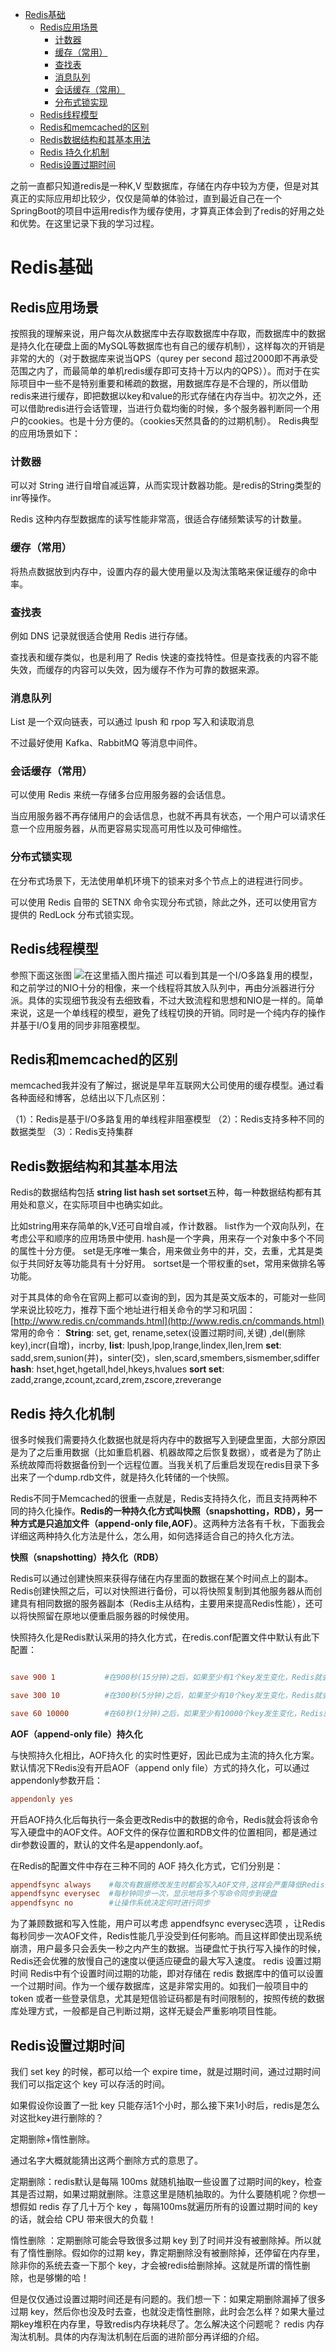    * [Redis基础](#redis基础)
      * [Redis应用场景](#redis应用场景)
         * [计数器](#计数器)
         * [缓存（常用）](#缓存常用)
         * [查找表](#查找表)
         * [消息队列](#消息队列)
         * [会话缓存（常用）](#会话缓存常用)
         * [分布式锁实现](#分布式锁实现)
      * [Redis线程模型](#redis线程模型)
      * [Redis和memcached的区别](#redis和memcached的区别)
      * [Redis数据结构和其基本用法](#redis数据结构和其基本用法)
      * [Redis 持久化机制](#redis-持久化机制)
      * [Redis设置过期时间](#redis设置过期时间)
      
之前一直都只知道redis是一种K,V 型数据库，存储在内存中较为方便，但是对其真正的实际应用却比较少，仅仅是简单的体验过，直到最近自己在一个SpringBoot的项目中运用redis作为缓存使用，才算真正体会到了redis的好用之处和优势。在这里记录下我的学习过程。
# Redis基础
## Redis应用场景
按照我的理解来说，用户每次从数据库中去存取数据库中存取，而数据库中的数据是持久化在硬盘上面的MySQL等数据库也有自己的缓存机制），这样每次的开销是非常的大的（对于数据库来说当QPS（qurey per second 超过2000即不再承受范围之内了，而最简单的单机redis缓存即可支持十万以内的QPS））。而对于在实际项目中一些不是特别重要和稀疏的数据，用数据库存是不合理的，所以借助redis来进行缓存，即把数据以key和value的形式存储在内存当中。初次之外，还可以借助redis进行会话管理，当进行负载均衡的时候，多个服务器判断同一个用户的cookies。也是十分方便的。（cookies天然具备的的过期机制）。
Redis典型的应用场景如下：
### 计数器

可以对 String 进行自增自减运算，从而实现计数器功能。是redis的String类型的inr等操作。

Redis 这种内存型数据库的读写性能非常高，很适合存储频繁读写的计数量。

### 缓存（常用）

将热点数据放到内存中，设置内存的最大使用量以及淘汰策略来保证缓存的命中率。

### 查找表

例如 DNS 记录就很适合使用 Redis 进行存储。

查找表和缓存类似，也是利用了 Redis 快速的查找特性。但是查找表的内容不能失效，而缓存的内容可以失效，因为缓存不作为可靠的数据来源。

### 消息队列

List 是一个双向链表，可以通过 lpush 和 rpop 写入和读取消息

不过最好使用 Kafka、RabbitMQ 等消息中间件。

### 会话缓存（常用）

可以使用 Redis 来统一存储多台应用服务器的会话信息。

当应用服务器不再存储用户的会话信息，也就不再具有状态，一个用户可以请求任意一个应用服务器，从而更容易实现高可用性以及可伸缩性。

### 分布式锁实现

在分布式场景下，无法使用单机环境下的锁来对多个节点上的进程进行同步。

可以使用 Redis 自带的 SETNX 命令实现分布式锁，除此之外，还可以使用官方提供的 RedLock 分布式锁实现。

## Redis线程模型
参照下面这张图
![在这里插入图片描述](https://img-blog.csdnimg.cn/20191031193119379.png?x-oss-process=image/watermark,type_ZmFuZ3poZW5naGVpdGk,shadow_10,text_aHR0cHM6Ly9ibG9nLmNzZG4ubmV0L3FxXzQwODQzNjM5,size_16,color_FFFFFF,t_70)
可以看到其是一个I/O多路复用的模型，和之前学过的NIO十分的相像，来一个线程将其放入队列中，再由分派器进行分派。具体的实现细节我没有去细致看，不过大致流程和思想和NIO是一样的。简单来说，这是一个单线程的模型，避免了线程切换的开销。同时是一个纯内存的操作并基于I/O复用的同步非阻塞模型。

## Redis和memcached的区别
memcached我并没有了解过，据说是早年互联网大公司使用的缓存模型。通过看各种面经和博客，总结出以下几点区别：

（1）：Redis是基于I/O多路复用的单线程非阻塞模型
（2）：Redis支持多种不同的数据类型
（3）：Redis支持集群

## Redis数据结构和其基本用法
Redis的数据结构包括 **string  list hash set sortset**五种，每一种数据结构都有其用处和意义，在实际项目中也确实如此。

比如string用来存简单的k,V还可自增自减，作计数器。
list作为一个双向队列，在考虑公平和顺序的应用场景中使用.
hash是一个字典，用来存一个对象中多个不同的属性十分方便。
set是无序唯一集合，用来做业务中的并，交，去重，尤其是类似于共同好友等功能具有十分好用。
sortset是一个带权重的set，常用来做排名等功能。

对于其具体的命令在官网上都可以查询的到，因为其是英文版本的，可能对一些同学来说比较吃力，推荐下面个地址进行相关命令的学习和巩固：[http://www.redis.cn/commands.html](http://www.redis.cn/commands.html)
常用的命令：
**String**: set, get,  rename,setex(设置过期时间,关键) ,del(删除key),incr(自增)，incrby,
**list**: lpush,lpop,lrange,lindex,llen,lrem
**set**: sadd,srem,sunion(并)，sinter(交)，slen,scard,smembers,sismember,sdiffer
**hash**: hset,hget,hgetall,hdel,hkeys,hvalues
**sort set**: zadd,zrange,zcount,zcard,zrem,zscore,zreverange

## Redis 持久化机制

很多时候我们需要持久化数据也就是将内存中的数据写入到硬盘里面，大部分原因是为了之后重用数据（比如重启机器、机器故障之后恢复数据），或者是为了防止系统故障而将数据备份到一个远程位置。当我关机了后重启发现在redis目录下多出来了一个dump.rdb文件，就是持久化转储的一个快照。

Redis不同于Memcached的很重一点就是，Redis支持持久化，而且支持两种不同的持久化操作。**Redis的一种持久化方式叫快照（snapshotting，RDB），另一种方式是只追加文件（append-only file,AOF）**。这两种方法各有千秋，下面我会详细这两种持久化方法是什么，怎么用，如何选择适合自己的持久化方法。

**快照（snapshotting）持久化（RDB）**

Redis可以通过创建快照来获得存储在内存里面的数据在某个时间点上的副本。Redis创建快照之后，可以对快照进行备份，可以将快照复制到其他服务器从而创建具有相同数据的服务器副本（Redis主从结构，主要用来提高Redis性能），还可以将快照留在原地以便重启服务器的时候使用。

快照持久化是Redis默认采用的持久化方式，在redis.conf配置文件中默认有此下配置：

```conf

save 900 1           #在900秒(15分钟)之后，如果至少有1个key发生变化，Redis就会自动触发BGSAVE命令创建快照。

save 300 10          #在300秒(5分钟)之后，如果至少有10个key发生变化，Redis就会自动触发BGSAVE命令创建快照。

save 60 10000        #在60秒(1分钟)之后，如果至少有10000个key发生变化，Redis就会自动触发BGSAVE命令创建快照。
```

**AOF（append-only file）持久化**

与快照持久化相比，AOF持久化 的实时性更好，因此已成为主流的持久化方案。默认情况下Redis没有开启AOF（append only file）方式的持久化，可以通过appendonly参数开启：

```conf
appendonly yes
```

开启AOF持久化后每执行一条会更改Redis中的数据的命令，Redis就会将该命令写入硬盘中的AOF文件。AOF文件的保存位置和RDB文件的位置相同，都是通过dir参数设置的，默认的文件名是appendonly.aof。

在Redis的配置文件中存在三种不同的 AOF 持久化方式，它们分别是：

```conf
appendfsync always    #每次有数据修改发生时都会写入AOF文件,这样会严重降低Redis的速度
appendfsync everysec  #每秒钟同步一次，显示地将多个写命令同步到硬盘
appendfsync no        #让操作系统决定何时进行同步
```

为了兼顾数据和写入性能，用户可以考虑 appendfsync everysec选项 ，让Redis每秒同步一次AOF文件，Redis性能几乎没受到任何影响。而且这样即使出现系统崩溃，用户最多只会丢失一秒之内产生的数据。当硬盘忙于执行写入操作的时候，Redis还会优雅的放慢自己的速度以便适应硬盘的最大写入速度。
redis 设置过期时间
Redis中有个设置时间过期的功能，即对存储在 redis 数据库中的值可以设置一个过期时间。作为一个缓存数据库，这是非常实用的。如我们一般项目中的 token 或者一些登录信息，尤其是短信验证码都是有时间限制的，按照传统的数据库处理方式，一般都是自己判断过期，这样无疑会严重影响项目性能。

## Redis设置过期时间
我们 set key 的时候，都可以给一个 expire time，就是过期时间，通过过期时间我们可以指定这个 key 可以存活的时间。

如果假设你设置了一批 key 只能存活1个小时，那么接下来1小时后，redis是怎么对这批key进行删除的？

定期删除+惰性删除。

通过名字大概就能猜出这两个删除方式的意思了。

定期删除：redis默认是每隔 100ms 就随机抽取一些设置了过期时间的key，检查其是否过期，如果过期就删除。注意这里是随机抽取的。为什么要随机呢？你想一想假如 redis 存了几十万个 key ，每隔100ms就遍历所有的设置过期时间的 key 的话，就会给 CPU 带来很大的负载！

惰性删除 ：定期删除可能会导致很多过期 key 到了时间并没有被删除掉。所以就有了惰性删除。假如你的过期 key，靠定期删除没有被删除掉，还停留在内存里，除非你的系统去查一下那个 key，才会被redis给删除掉。这就是所谓的惰性删除，也是够懒的哈！

但是仅仅通过设置过期时间还是有问题的。我们想一下：如果定期删除漏掉了很多过期 key，然后你也没及时去查，也就没走惰性删除，此时会怎么样？如果大量过期key堆积在内存里，导致redis内存块耗尽了。怎么解决这个问题呢？ redis 内存淘汰机制。具体的内存淘汰机制在后面的进阶部分再详细的介绍。
